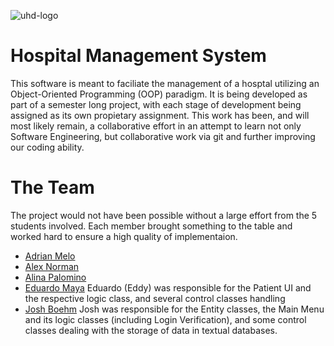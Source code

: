 ![uhd-logo](https://github.com/joshb88/CS3321GroupProject/assets/89416369/0c926c07-de81-4ea0-8fa0-a44f773b52ee)
# Hospital Management System
This software is meant to faciliate the management of a hosptal utilizing an Object-Oriented Programming (OOP) paradigm. It is being developed as part of a semester long project, with each stage of development being assigned as its own propietary assignment. This work has been, and will most likely remain, a collaborative effort in an attempt to learn not only Software Engineering, but collaborative work via git and further improving our coding ability.

# The Team

The project would not have been possible without a large effort from the 5 students involved. Each member brought something to the table and worked hard to ensure a high quality of implementaion.

- [Adrian Melo](https://github.com/git-adrianM)
- [Alex Norman](https://github.com/Alexander-Norman)
- [Alina Palomino](https://github.com/alinamiap)
- [Eduardo Maya](https://github.com/russo08)
  Eduardo (Eddy) was responsible for the Patient UI and the respective logic class, and several control classes handling 
- [Josh Boehm](https://github.com/joshb88)
  Josh was responsible for the Entity classes, the Main Menu and its logic classes (including Login Verification), and some control classes dealing with the storage of data in textual databases.
